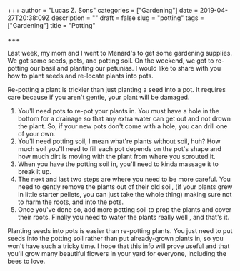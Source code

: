 +++
author = "Lucas Z. Sons"
categories = ["Gardening"]
date = 2019-04-27T20:38:09Z
description = ""
draft = false
slug = "potting"
tags = ["Gardening"]
title = "Potting"

+++

Last week, my mom and I went to Menard's to get some gardening supplies. We got some seeds, pots, and potting soil. On the weekend, we got to re-potting our basil and planting our petunias. I would like to share with you how to plant  seeds and re-locate plants into pots.

Re-potting a plant is trickier than just planting a seed into a pot. It requires care because if you aren't gentle, your plant will be damaged.

1. You'll need pots to re-pot your plants in. You must have a hole in the bottom for a drainage so that any extra water can get out and not drown the plant. So, if your new pots don't come with a hole, you can drill one of your own.
2. You'll need potting soil, I mean what're plants without soil, huh? How much soil you'll need to fill each pot depends on the pot's shape and how much dirt is moving with the plant from where you sprouted it.
3. When you have the potting soil in, you'll need to kinda massage it to break it up.
4. The next and last two steps are where you need to be more careful. You need to gently remove the plants out of their old soil, (if your plants grew in little starter pellets, you can just take the whole thing) making sure not to harm the roots, and into the pots.
5. Once you've done so, add more potting soil to prop the plants and cover their roots. Finally you need to water the plants really well , and that's it.

Planting seeds into pots is easier than re-potting plants. You just need to put seeds into the potting soil rather than put already-grown plants in, so you won't have such a tricky time. I hope that this info will prove useful and that you'll grow many beautiful flowers in your yard for everyone, including the bees to love.

